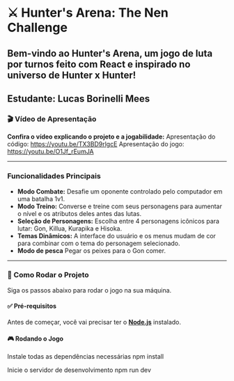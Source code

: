 # ⚔️ Hunter's Arena: The Nen Challenge

Bem-vindo ao Hunter's Arena, um jogo de luta por turnos feito com React e inspirado no universo de Hunter x Hunter!
---
Estudante: Lucas Borinelli Mees
---

### 🎬 Vídeo de Apresentação
**Confira o vídeo explicando o projeto e a jogabilidade:**
Apresentação do código: https://youtu.be/TX3BD9rlgcE
Apresentação do jogo: https://youtu.be/O1Jf_rEumJA

---

### Funcionalidades Principais
* **Modo Combate:** Desafie um oponente controlado pelo computador em uma batalha 1v1.
* **Modo Treino:** Converse e treine com seus personagens para aumentar o nível e os atributos deles antes das lutas.
* **Seleção de Personagens:** Escolha entre 4 personagens icônicos para lutar: Gon, Killua, Kurapika e Hisoka.
* **Temas Dinâmicos:** A interface do usuário e os menus mudam de cor para combinar com o tema do personagem selecionado.
* **Modo de pesca** Pegar os peixes para o Gon comer.

---

### 🚀 Como Rodar o Projeto

Siga os passos abaixo para rodar o jogo na sua máquina.

#### ✅ Pré-requisitos
Antes de começar, você vai precisar ter o **[Node.js](https://nodejs.org/en/)** instalado.

#### 🎮 Rodando o Jogo
Instale todas as dependências necessárias
npm install

Inicie o servidor de desenvolvimento
npm run dev
